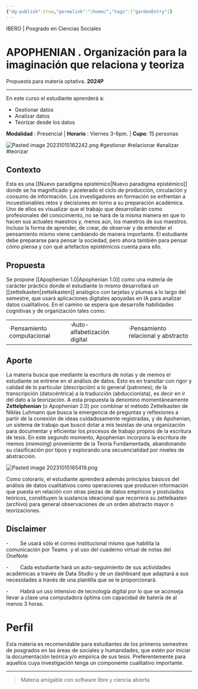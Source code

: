 ```yaml
---
{"dg-publish":true,"permalink":"/home/","tags":["gardenEntry"]}
---
```


IBERO |  Posgrado en Ciencias Sociales
# APOPHENIAN .  Organización para la imaginación que relaciona y teoriza
Propuesta para materia optativa. **2024P**

---

En este curso el estudiante aprenderá a:

- Gestionar datos
- Analizar datos
- Teorizar desde los datos

**Modalidad** : Presencial | **Horario** : Viernes 3-6pm. | **Cupo**: 15 personas

![Pasted image 20231015162242.png](/img/user/Im%C3%A1genes/Pasted%20image%2020231015162242.png)
#gestionar  #relacionar #analizar #teorizar


##  Contexto

Esta es una [[Nuevo paradigma epistémico\|Nuevo paradigma epistémico]] donde se ha magnificado y acelerado el ciclo de producción, circulación y consumo de información. Los investigadores en formación se enfrentan a incuestionables retos y decisiones en torno a su preparación académica. Uno de ellos es visualizar que el trabajo que desarrollarán como profesionales del conocimiento, no se hará de la misma manera en que lo hacen sus actuales maestros y, menos aún, los maestros de sus maestros. Incluso la forma de aprender, de crear, de observar y de entender el pensamiento mismo viene cambiando de manera importante. El estudiante debe prepararse para pensar la sociedad, pero ahora también para pensar cómo piensa y con qué artefactos epistémicos cuenta para ello.

## Propuesta

Se propone [[Apophenian 1.0\|Apophenian 1.0]] como una materia de carácter práctico donde el estudiante lo mismo desarrollará un [[zettelkasten\|zettelkasten]] analógico con tarjetas y plumas a lo largo del semestre, que usará aplicaciones digitales apoyadas en IA para analizar datos cualitativos. En el camino se espera que desarrolle habilidades cognitivas y de organización tales como:

|   |   |   |
|---|---|---|
|·Pensamiento computacional|·Auto-alfabetización digital|·Pensamiento relacional y abstracto|

## **Aporte**

La materia busca que mediante la escritura de notas y de memos el estudiante se entrene en el análisis de datos. Esto es en transitar con rigor y calidad de lo particular (descripción) a lo general (patrones); de la transcripción (datocéntrica) a la traducción (abduccionista), es decir en ir del dato a la teorización. A esta propuesta la denomino momentáneamente **Zettelphenian** (o Apophenian 2.0) por combinar el método Zettelkasten de Niklas Luhmann que busca la emergencia de preguntas y reflexiones a partir de la conexión de ideas cuidadosamente registradas, y de Apohenian, un sistema de trabajo que buscó dotar a mis tesistas de una organización para documentar y eficientar los procesos de trabajo propios de la escritura de tesis. En este segundo momento, Apophenian incorpora la escritura de memos (_memoing_) proveniente de la Teoría Fundamentada, abandonando su clasificación por tipos y explorando una secuencialidad por niveles de abstracción. 


![Pasted image 20231015165419.png](/img/user/Im%C3%A1genes/Pasted%20image%2020231015165419.png)



Como colorario, el estudiante aprenderá además principios básicos del análisis de datos cualitativos como operaciones que producen información que puesta en relación con otras piezas de datos empíricos y postulados teóricos, constituyen la sustancia ideacional que recorrerá su zettelkasten (archivo) para general observaciones de un orden abstracto mayor o teorizaciones.


## **Disclaimer**

-        Se usará sólo el correo institucional mismo que habilita la comunicación por Teams  y el uso del cuaderno virtual de notas del OneNote

-        Cada estudiante hará un auto-seguimiento de sus actividades académicas a través de Data Studio y de un dashboard que adaptará a sus necesidades a través de una plantilla que se le proporcionará.

-        Habrá un uso intensivo de tecnología digital por lo que se aconseja llevar a clase una computadora óptima con capacidad de batería de al menos 3 horas.

# Perfil

Esta materia es recomendable para estudiantes de los primeros semestres de posgrados en las áreas de sociales y humanidades, que estén por iniciar la documentación teórica y/o empírica de sus tesis. Preferentemente para aquellos cuya investigación tenga un componente cualitativo importante.


---
>Materia amigable con software libre y ciencia abierta